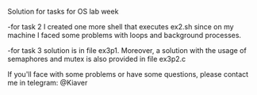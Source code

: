 Solution for tasks for OS lab week

-for task 2 I created one more shell that executes ex2.sh since on my machine I faced some problems with loops and background processes.

-for task 3 solution is in file ex3p1. Moreover, a solution with the usage of semaphores and mutex is also provided in file ex3p2.c

If you'll face with some problems or have some questions, please contact me in telegram:
@Kiaver
